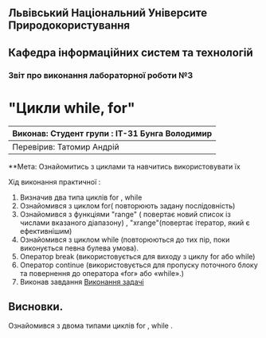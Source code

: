 ## Львівський Національний Університе Природокористування
## Кафедра інформаційних систем та технологій



### Звіт про виконання лабораторної роботи №3
# "Цикли while, for"

|Виконав: Студент групи : ІТ-31 Бунга Володимир|
|----------------------------------------------|
|Перевірив: Татомир Андрій|


**Мета: Ознайомитись з циклами та навчитись використовувати їх


Хід виконання практичної :


1. Визначив два типа циклів for , while
2. Ознайомився з циклом for( повторюють задану послідовність)
3. Ознайомився з функціями "range" ( повертає новий список із числами вказаного діапазону) , "xrange"(повертає ітератор, який є ефективнішим)
4.  Ознайомився з циклом while (повторюються до тих пір, поки виконується певна булева умова).
5. Оператор break (використовується для виходу з циклу for або while)
6. Оператор continue (використовується для пропуску поточного блоку та повернення до оператора «for» або «while».)
7. Виконав завдання [Виконання задачі](lab_3.py)


## Висновки.
Ознайомився з двома типами циклів for , while .
